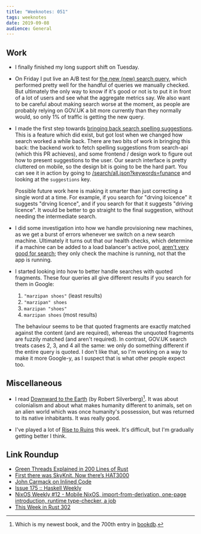 ```yaml
---
title: "Weeknotes: 051"
tags: weeknotes
date: 2019-09-08
audience: General
---
```


## Work

- I finally finished my long support shift on Tuesday.

- On Friday I put live an A/B test for [the new (new) search query][],
  which performed pretty well for the handful of queries we manually
  checked.  But ultimately the only way to know if it's good or not is
  to put it in front of a lot of users and see what the aggregate
  metrics say.  We also want to be careful about making search worse
  at the moment, as people are probably relying on GOV.UK a bit more
  currently than they normally would, so only 1% of traffic is getting
  the new query.

- I made the first step towards [bringing back search spelling
  suggestions][].  This is a feature which did exist, but got lost
  when we changed how search worked a while back.  There are two bits
  of work in bringing this back: the backend work to fetch spelling
  suggestions from search-api (which this PR achieves), and some
  frontend / design work to figure out how to present suggestions to
  the user.  Our search interface is pretty cluttered on mobile, so
  the design bit is going to be the hard part.  You can see it in
  action by going to [/search/all.json?keywords=funance][] and looking
  at the `suggestions` key.

  Possible future work here is making it smarter than just correcting
  a single word at a time.  For example, if you search for "drving
  loicence" it suggests "drving licence", and if you search for that
  it suggests "driving licence".  It would be better to go straight to
  the final suggestion, without needing the intermediate search.

- I did some investigation into how we handle provisioning new
  machines, as we get a burst of errors whenever we switch on a new
  search machine.  Ultimately it turns out that our health checks,
  which determine if a machine can be added to a load balancer's
  active pool, [aren't very good for search][]; they only check the
  machine is running, not that the app is running.

- I started looking into how to better handle searches with quoted
  fragments.  These four queries all give different results if you
  search for them in Google:

  1. `"marzipan shoes"` (least results)
  2. `"marzipan" shoes`
  3. `marzipan "shoes"`
  4. `marzipan shoes` (most results)

  The behaviour seems to be that quoted fragments are exactly matched
  against the content (and are required), whereas the unquoted
  fragments are fuzzily matched (and aren't required).  In contrast,
  GOV.UK search treats cases 2, 3, and 4 all the same: we only do
  something different if the entire query is quoted.  I don't like
  that, so I'm working on a way to make it more Google-y, as I suspect
  that is what other people expect too.

[the new (new) search query]: https://github.com/alphagov/search-api/pull/1669
[bringing back search spelling suggestions]: https://github.com/alphagov/finder-frontend/pull/1481
[/search/all.json?keywords=funance]: https://www.gov.uk/search/all.json?keywords=funance
[aren't very good for search]: https://github.com/alphagov/govuk-aws/pull/1096

## Miscellaneous

- I read [Downward to the Earth][] (by Robert Silverberg)[^700].  It
  was about colonialism and about what makes humanity different to
  animals, set on an alien world which was once humanity's possession,
  but was returned to its native inhabitants.  It was really good.

- I've played a lot of [Rise to Ruins][] this week.  It's difficult,
  but I'm gradually getting better I think.

[^700]: Which is my newest book, and the 700th entry in [bookdb][].

[Downward to the Earth]: https://en.wikipedia.org/wiki/Downward_to_the_Earth
[bookdb]: https://www.barrucadu.co.uk/bookdb/
[Rise to Ruins]: https://risetoruins.com/

## Link Roundup

- [Green Threads Explained in 200 Lines of Rust](https://cfsamson.gitbook.io/green-threads-explained-in-200-lines-of-rust/)
- [First there was SkyKnit. Now there’s HAT3000](https://aiweirdness.com/post/187489831262/first-there-was-skyknit-now-theres-hat3000)
- [John Carmack on Inlined Code](http://number-none.com/blow/john_carmack_on_inlined_code.html)
- [Issue 175 :: Haskell Weekly](https://haskellweekly.news/issues/175.html)
- [NixOS Weekly #12 - Mobile NixOS, import-from-derivation, one-page introduction, runtime type-checker, a job](https://weekly.nixos.org/2019/12-mobile-nixos-import-from-derivation-one-page-introduction-runtime-type-checker-a-job.html)
- [This Week in Rust 302](https://this-week-in-rust.org/blog/2019/09/03/this-week-in-rust-302/)
